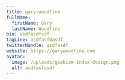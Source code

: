 ```yaml
---
title: gary-woodfine
fullName:
  firstName: Gary
  lastName: Woodfine
bio: asdfasdfsdf
tagLine: asdfasfdasdf
twitterHandle: asdfasdf
website: https://garywoodfine.com
avatar:
  image: /uploads/geekiam-index-design.png
  alt: asdfasfasdf
---
```

